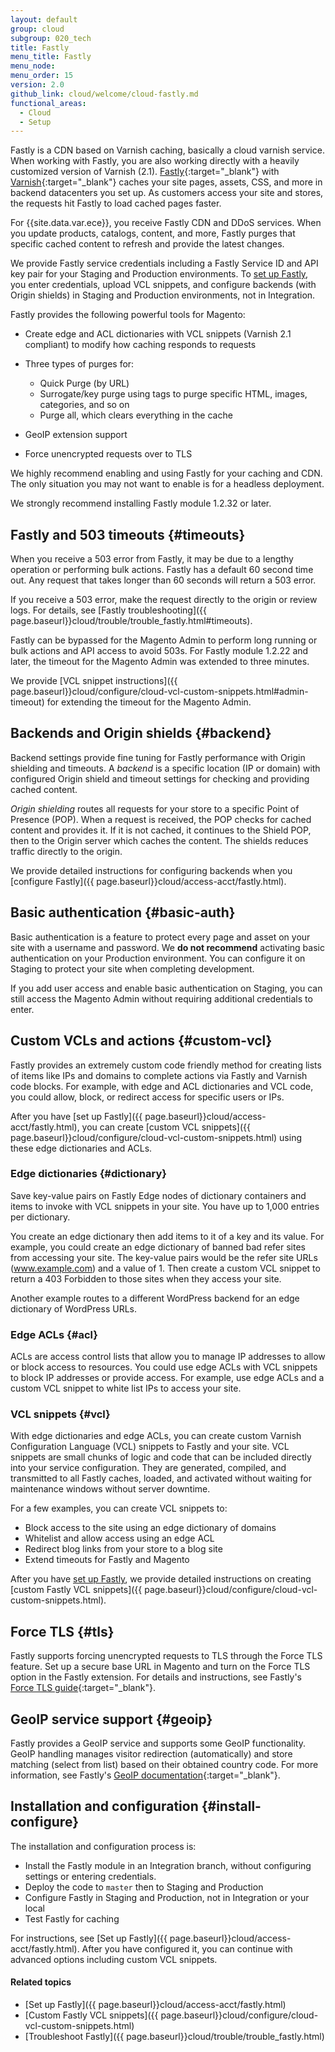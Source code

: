 ```yaml
---
layout: default
group: cloud
subgroup: 020_tech
title: Fastly
menu_title: Fastly
menu_node:
menu_order: 15
version: 2.0
github_link: cloud/welcome/cloud-fastly.md
functional_areas:
  - Cloud
  - Setup
---
```


Fastly is a CDN based on Varnish caching, basically a cloud varnish service. When working with Fastly, you are also working directly with a heavily customized version of Varnish (2.1). [Fastly](https://docs.fastly.com/){:target="_blank"} with [Varnish](https://varnish-cache.org/docs/){:target="_blank"} caches your site pages, assets, CSS, and more in backend datacenters you set up. As customers access your site and stores, the requests hit Fastly to load cached pages faster.

For {{site.data.var.ece}}, you receive Fastly CDN and DDoS services. When you update products, catalogs, content, and more, Fastly purges that specific cached content to refresh and provide the latest changes.

We provide Fastly service credentials including a Fastly Service ID and API key pair for your Staging and Production environments. To [set up Fastly](#install-configure), you enter credentials, upload VCL snippets, and configure backends (with Origin shields) in Staging and Production environments, not in Integration.

Fastly provides the following powerful tools for Magento:

* Create edge and ACL dictionaries with VCL snippets (Varnish 2.1 compliant) to modify how caching responds to requests
* Three types of purges for:

  * Quick Purge (by URL)
  * Surrogate/key purge using tags to purge specific HTML, images, categories, and so on
  * Purge all, which clears everything in the cache
* GeoIP extension support
* Force unencrypted requests over to TLS

We highly recommend enabling and using Fastly for your caching and CDN. The only situation you may not want to enable is for a headless deployment.

We strongly recommend installing Fastly module 1.2.32 or later.

## Fastly and 503 timeouts {#timeouts}
When you receive a 503 error from Fastly, it may be due to a lengthy operation or performing bulk actions. Fastly has a default 60 second time out. Any request that takes longer than 60 seconds will return a 503 error.

If you receive a 503 error, make the request directly to the origin or review logs. For details, see [Fastly troubleshooting]({{ page.baseurl}}cloud/trouble/trouble_fastly.html#timeouts).

Fastly can be bypassed for the Magento Admin to perform long running or bulk actions and API access to avoid 503s. For Fastly module 1.2.22 and later, the timeout for the Magento Admin was extended to three minutes.

We provide [VCL snippet instructions]({{ page.baseurl}}cloud/configure/cloud-vcl-custom-snippets.html#admin-timeout) for extending the timeout for the Magento Admin.

## Backends and Origin shields {#backend}
Backend settings provide fine tuning for Fastly performance with Origin shielding and timeouts. A _backend_ is a specific location (IP or domain) with configured Origin shield and timeout settings for checking and providing cached content.

_Origin shielding_ routes all requests for your store to a specific Point of Presence (POP). When a request is received, the POP checks for cached content and provides it. If it is not cached, it continues to the Shield POP, then to the Origin server which caches the content. The shields reduces traffic directly to the origin.

We provide detailed instructions for configuring backends when you [configure Fastly]({{ page.baseurl}}cloud/access-acct/fastly.html).

## Basic authentication {#basic-auth}
Basic authentication is a feature to protect every page and asset on your site with a username and password. We **do not recommend** activating basic authentication on your Production environment. You can configure it on Staging to protect your site when completing development.

If you add user access and enable basic authentication on Staging, you can still access the Magento Admin without requiring additional credentials to enter.

## Custom VCLs and actions {#custom-vcl}
Fastly provides an extremely custom code friendly method for creating lists of items like IPs and domains to complete actions via Fastly and Varnish code blocks. For example, with edge and ACL dictionaries and VCL code, you could allow, block, or redirect access for specific users or IPs.

After you have [set up Fastly]({{ page.baseurl}}cloud/access-acct/fastly.html), you can create [custom VCL snippets]({{ page.baseurl}}cloud/configure/cloud-vcl-custom-snippets.html) using these edge dictionaries and ACLs.

### Edge dictionaries {#dictionary}
Save key-value pairs on Fastly Edge nodes of dictionary containers and items to invoke with VCL snippets in your site. You have up to 1,000 entries per dictionary.

You create an edge dictionary then add items to it of a key and its value. For example, you could create an edge dictionary of banned bad refer sites from accessing your site. The key-value pairs would be the refer site URLs (www.example.com) and a value of 1. Then create a custom VCL snippet to return a 403 Forbidden to those sites when they access your site.

Another example routes to a different WordPress backend for an edge dictionary of WordPress URLs.

### Edge ACLs {#acl}
ACLs are access control lists that allow you to manage IP addresses to allow or block access to resources. You could use edge ACLs with VCL snippets to block IP addresses or provide access. For example, use edge ACLs and a custom VCL snippet to white list IPs to access your site.

### VCL snippets {#vcl}
With edge dictionaries and edge ACLs, you can create custom Varnish Configuration Language (VCL) snippets to Fastly and your site. VCL snippets are small chunks of logic and code that can be included directly into your service configuration. They are generated, compiled, and transmitted to all Fastly caches, loaded, and activated without waiting for maintenance windows without server downtime.

For a few examples, you can create VCL snippets to:

* Block access to the site using an edge dictionary of domains
* Whitelist and allow access using an edge ACL
* Redirect blog links from your store to a blog site
* Extend timeouts for Fastly and Magento

After you have [set up Fastly](#install-configure), we provide detailed instructions on creating [custom Fastly VCL snippets]({{ page.baseurl}}cloud/configure/cloud-vcl-custom-snippets.html).

## Force TLS {#tls}
Fastly supports forcing unencrypted requests to TLS through the Force TLS feature. Set up a secure base URL in Magento and turn on the Force TLS option in the Fastly extension. For details and instructions, see Fastly's [Force TLS guide](https://github.com/fastly/fastly-magento2/blob/master/Documentation/Guides/FORCE-TLS.md){:target="_blank"}.

## GeoIP service support {#geoip}
Fastly provides a GeoIP service and supports some GeoIP functionality. GeoIP handling manages visitor redirection (automatically) and store matching (select from list) based on their obtained country code. For more information, see Fastly's [GeoIP documentation](https://github.com/fastly/fastly-magento2/blob/21b61c8189971275589219d418332798efc7db41/Documentation/CONFIGURATION.md#geoip-handling){:target="_blank"}.

## Installation and configuration {#install-configure}
The installation and configuration process is:

* Install the Fastly module in an Integration branch, without configuring settings or entering credentials.
* Deploy the code to `master` then to Staging and Production
* Configure Fastly in Staging and Production, not in Integration or your local
* Test Fastly for caching

For instructions, see [Set up Fastly]({{ page.baseurl}}cloud/access-acct/fastly.html). After you have configured it, you can continue with advanced options including custom VCL snippets.

#### Related topics

* [Set up Fastly]({{ page.baseurl}}cloud/access-acct/fastly.html)
* [Custom Fastly VCL snippets]({{ page.baseurl}}cloud/configure/cloud-vcl-custom-snippets.html)
* [Troubleshoot Fastly]({{ page.baseurl}}cloud/trouble/trouble_fastly.html)
